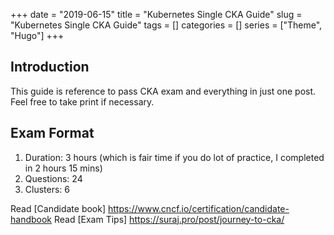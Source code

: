 +++ 
date = "2019-06-15"
title = "Kubernetes Single CKA Guide"
slug = "Kubernetes Single CKA Guide" 
tags = []
categories = []
series = ["Theme", "Hugo"]
+++

## Introduction

This guide is reference to pass CKA exam and everything in just one post.
Feel free to take print if necessary. 


## Exam Format


1. Duration: 3 hours (which is fair time if you do lot of practice, I completed in 2 hours 15 mins)
2. Questions: 24
3. Clusters: 6

Read [Candidate book] https://www.cncf.io/certification/candidate-handbook
Read [Exam Tips] https://suraj.pro/post/journey-to-cka/ 


